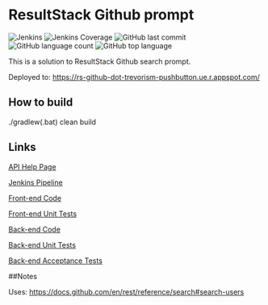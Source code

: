 # ResultStack Github prompt

![Jenkins](https://img.shields.io/jenkins/build/http/trevorism-build.eastus.cloudapp.azure.com/rs-github)
![Jenkins Coverage](https://img.shields.io/jenkins/coverage/jacoco/http/trevorism-build.eastus.cloudapp.azure.com/rs-github)
![GitHub last commit](https://img.shields.io/github/last-commit/trevorism/rs-github)
![GitHub language count](https://img.shields.io/github/languages/count/trevorism/rs-github)
![GitHub top language](https://img.shields.io/github/languages/top/trevorism/rs-github)

This is a solution to ResultStack Github search prompt.

Deployed to: https://rs-github-dot-trevorism-pushbutton.ue.r.appspot.com/

## How to build

./gradlew(.bat) clean build

## Links

[API Help Page](https://rs-github-dot-trevorism-pushbutton.ue.r.appspot.com/api/help)

[Jenkins Pipeline](https://trevorism-build.eastus.cloudapp.azure.com/job/rs-github/)

[Front-end Code](https://github.com/trevorism/rs-github/tree/master/src/app)

[Front-end Unit Tests](https://github.com/trevorism/rs-github/tree/master/src/app/test/unit)

[Back-end Code](https://github.com/trevorism/rs-github/tree/master/src/main)

[Back-end Unit Tests](https://github.com/trevorism/rs-github/tree/master/src/test)

[Back-end Acceptance Tests](https://github.com/trevorism/rs-github/tree/master/src/acceptance)

##Notes

Uses: https://docs.github.com/en/rest/reference/search#search-users
